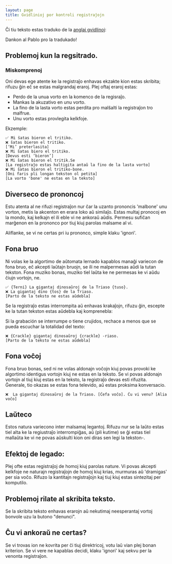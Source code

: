 ```yaml
---
layout: page
title: Gvidlinioj por kontroli registraĵojn
---
```


Ĉi tiu teksto estas traduko de la [anglaj gvidlinoj](https://discourse.mozilla.org/t/discussion-of-new-guidelines-for-recording-validation/36465):

Dankon al Pablo pro la tradukado!

## Problemoj kun la regsitrado.

### Miskomprenoj

Oni devas ege atente ke la registraĵo enhavas ekzakte kion estas skribita; rifuzu ĝin eĉ se estas malgrandaj eraroj. Plej oftaj eraroj estas:

- Perdo de la unua vorto en la komenco de la regisraĵo.
- Mankas la akuzativo en unu vorto.
- La fino de la lasta vorto estas perdita pro malŝalti la registraĵon tro malfrue.
- Unu vorto estas provlegita kelkfoje.

Ekzemple:

    ✅ Mi ŝatas bieron el tritiko.
    ❌ ŝatas bieron el tritiko.
    [‘Mi’ preterlasita]
    ❌ Mi ŝatas biero el tritiko.
    [Devus esti ‘bieron’]
    ❌ Mi ŝatas bieron el tritik.Se
    [La registraĵo estas haltigita antaŭ la fino de la lasta vorto]
    ❌ Mi ŝatas bieron el tritiko-bone.
    [Oni faris pli longan tekston ol petita]
    [La vorto 'bone' ne estas en la teksto]

## Diverseco de prononcoj

Estu atenta al ne rifuzi registraĵon nur ĉar la uzanto prononcis 'malbone' unu vorton, metis la akcenton en erara loko aŭ similaĵo. Estas multaj pronocoj en la mondo, kaj kelkajn el ili eble vi ne ankoraŭ aŭdis. Permesu sufiĉan marĝenon en la prononco
por tiuj kiuj parolas malsame al vi.

Aliflanke, se vi ne certas pri iu prononco, simple klaku 'ignori'.

## Fona bruo

Ni volas ke la algortimo de aŭtomata lernado kapablos manaĝi variecon de fona bruo, eĉ akcepti laŭtajn bruojn, se ili ne malpermesas aŭdi la tutan tekston. Fona muziko bonas, muziko tiel laŭta ke ne permesas ke vi aŭdu ĉiujn vortojn, ne.

    ✅ {Terni} La gigantaj dinosaŭroj de la Triaso {tuso}.
    ❌ La gigantaj dino {tos} de la Triaso.
    [Parto de la teksto ne estas aŭdebla]

Se la registraĵo estas interrompita aŭ enhavas krakaĵojn, rifuzu ĝin, escepte ke la tutan tekston estas aŭdebla kaj komprenebla:

Si la grabación se interrumpe o tiene crujidos, rechace a menos que se pueda escuchar la totalidad del texto:

    ❌ {Crackle} gigantaj dinosaŭroj {crackle} -riaso.
    [Parto de la teksto ne estas aŭdebla]

## Fona voĉoj

Fona bruo bonas, sed ni ne volas aldonajn voĉojn kiuj povas provoki ke algortimo identigus vortojn kiuj ne estas en la teksto. Se vi povas aldonajn vortojn al tiuj kiuj estas en la teksto, la registraĵo devas esti rifuzita. Ĝenerale, tio okazas se estas fona televido, aŭ estas proksima konversacio.

    ❌  La gigantaj dinosaŭroj de la Triaso. [Ĉefa voĉo]. Ĉu vi venu? [Alia voĉo]

## Laŭteco

Estos natura variecono inter malsamaj legantoj. Rifuzu nur se la laŭto estas tiel alta ke la regiustraĵo interrompiĝas, aŭ (pli kutime) se ĝi estas tiel mallaŭta ke vi ne povas aŭskulti kion oni diras sen legi la tekston-.

## Efektoj de legado:

Plej ofte estas registraĵoj de homoj kiuj parolas nature. Vi povas akcepti kelkfoje ne naturajn registraĵojn de homoj kiuj krias, murmuras aŭ 'dramigas' per sia voĉo. Rifuzo la kantitajn registraĵojn kaj tiuj kiuj estas sintezitaj per komputilo.

## Problemoj rilate al skribita teksto.

Se la skribita teksto enhavas erarojn aŭ nekutimaj neesperantaj vortoj bonvole uzu la butono "denunci".

## Ĉu vi ankoraŭ ne certas?

Se vi trovas ion ne kovrita per ĉi tiuj direktricoj, votu laŭ vian plej bonan kriterion. Se vi vere ne kapablas decidi, klaku 'ignori' kaj sekvu per la venonta registraĵon.
